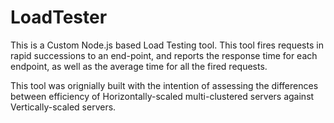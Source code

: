 # LoadTester

This is a Custom Node.js based Load Testing tool.
This tool fires requests in rapid successions
to an end-point, and reports the response time
for each endpoint, as well as the average time
for all the fired requests.

This tool was orignially built with the intention
of assessing the differences between efficiency
of Horizontally-scaled multi-clustered servers
against Vertically-scaled servers.
